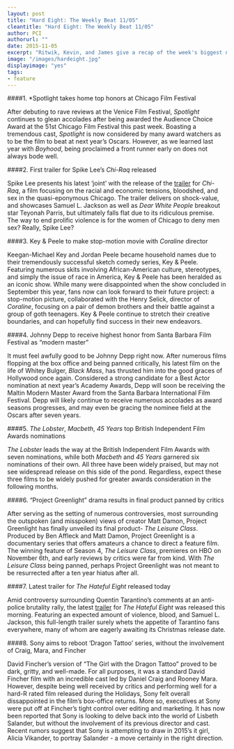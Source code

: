 ```yaml
---
layout: post
title: "Hard Eight: The Weekly Beat 11/05"
cleantitle: "Hard Eight: The Weekly Beat 11/05"
author: PCI
authorurl: ""
date: 2015-11-05
excerpt: "Ritwik, Kevin, and James give a recap of the week's biggest news"
image: "/images/hardeight.jpg"
displayimage: "yes"
tags: 
- feature
---
```

	
####1. *Spotlight takes home top honors at Chicago Film Festival

After debuting to rave reviews at the Venice Film Festival, *Spotlight* continues to glean accolades after being awarded the Audience Choice Award at the 51st Chicago Film Festival this past week. Boasting a tremendous cast, *Spotlight* is now considered by many award watchers as to be the film to beat at next year’s Oscars. However, as we learned last year with *Boyhood*, being proclaimed a front runner early on does not always bode well. 


####2. First trailer for Spike Lee’s *Chi-Raq* released

Spike Lee presents his latest ‘joint’ with the release of the [trailer](https://vimeo.com/144523728) for *Chi-Raq*, a film focusing on the racial and economic tensions, bloodshed, and sex in the quasi-eponymous Chicago. The trailer delivers on shock-value, and showcases Samuel L. Jackson as well as *Dear White People* breakout star Teyonah Parris, but ultimately falls flat due to its ridiculous premise. The way to end prolific violence is for the women of Chicago to deny men sex? Really, Spike Lee? 
		

####3. Key & Peele to make stop-motion movie with *Coraline* director

Keegan-Michael Key and Jordan Peele became household names due to their tremendously successful sketch comedy series, Key & Peele. Featuring numerous skits involving African-American culture, stereotypes, and simply the issue of race in America, Key & Peele has been heralded as an iconic show. While many were disappointed when the show concluded in September this year, fans now can look forward to their future project: a stop-motion picture, collaborated with the Henry Selick, director of *Coraline*, focusing on a pair of demon brothers and their battle against a group of goth teenagers. Key & Peele continue to stretch their creative boundaries, and can hopefully find success in their new endeavors. 

####4. Johnny Depp to receive highest honor from Santa Barbara Film Festival as “modern master”

It must feel awfully good to be Johnny Depp right now. After numerous films flopping at the box office and being panned critically, his latest film on the life of Whitey Bulger, *Black Mass*, has thrusted him into the good graces of Hollywood once again. Considered a strong candidate for a Best Actor nomination at next year’s Academy Awards, Depp will soon be receiving the Maltin Modern Master Award from the Santa Barbara International Film Festival. Depp will likely continue to receive numerous accolades as award seasons progresses, and may even be gracing the nominee field at the Oscars after seven years.

####5. *The Lobster*, *Macbeth*, *45 Years* top British Independent Film Awards nominations

*The Lobster* leads the way at the British Independent Film Awards with seven nominations, while both *Macbeth* and *45 Years* garnered six nominations of their own. All three have been widely praised, but may not see widespread release on this side of the pond. Regardless, expect these three films to be widely pushed for greater awards consideration in the following months.

####6. “Project Greenlight” drama results in final product panned by critics

After serving as the setting of numerous controversies, most surrounding the outspoken (and misspoken) views of creator Matt Damon, Project Greenlight has finally unveiled its final product- *The Leisure Class*. Produced by Ben Affleck and Matt Damon, Project Greenlight is a documentary series that offers amateurs a chance to direct a feature film. The winning feature of Season 4, *The Leisure Class*, premieres on HBO on November 6th, and early reviews by critics were far from kind. With *The Leisure Class* being panned, perhaps Project Greenlight was not meant to be resurrected after a ten year hiatus after all. 

####7. Latest trailer for *The Hateful Eight* released today

Amid controversy surrounding Quentin Tarantino’s comments at an anti-police brutality rally, the latest [trailer](https://www.youtube.com/watch?v=6_UI1GzaWv0) for *The Hateful Eight* was released this morning. Featuring an expected amount of violence, blood, and Samuel L. Jackson, this full-length trailer surely whets the appetite of Tarantino fans everywhere, many of whom are eagerly awaiting its Christmas release date. 

####8. Sony aims to reboot ‘Dragon Tattoo’ series, without the involvement of Craig, Mara, and Fincher

David Fincher’s version of “The Girl with the Dragon Tattoo” proved to be dark, gritty, and well-made. For all purposes, it was a standard David Fincher film with an incredible cast led by Daniel Craig and Rooney Mara. However, despite being well received by critics and performing well for a hard-R rated film released during the Holidays, Sony felt overall dissappointed in the film’s box-office returns. More so, executives at Sony were put off at Fincher’s tight control over editing and marketing. It has now been reported that Sony is looking to delve back into the world of Lisbeth Salander, but without the involvement of its previous director and cast. Recent rumors suggest that Sony is attempting to draw in 2015’s it girl, Alicia Vikander, to portray Salander - a move certainly in the right direction.
